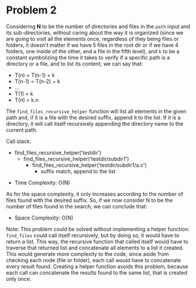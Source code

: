 # Problem 2

Considering **N** to be the number of directories and files in the `path` input and its sub-directories, without caring
about the way it is organized (since we are going to visit all the elements once, regardless of they being files or
folders, it doesn't matter if we have 5 files in the root dir or if we have 4 folders, one inside of the other, and a
file in the fifth level), and `k` to be a constant symbolizing the time it takes to verify if a specific path is a
directory or a file, and to list its content, we can say that:

* T(n) = T(n-1) + k
*  T(n-1) = T(n-2) + k
* ...
* T(1) = k
* T(n) = k.n

The `find_files_recursive_helper` function will list all elements in the given path and, if it is a file with the
desired suffix, append it to the list. If it is a directory, it will call itself recursively appending the directory
name to the current path.

Call stack:

- find_files_recursive_helper('testdir')
  - find_files_recursive_helper('testdir/subdir1')
    - find_files_recursive_helper('testdir/subdir1/a.c')
      - suffix match, append to the list


* Time Complexity: O(N)

As for the space complexity, it only increases according to the number of files found with the desired suffix. So, if we
now consider N to be the number of files found in the search, we can conclude that:

* Space Complexity: O(N)

Note:
This problem could be solved without implementing a helper function: `find_files` could call itself recursively, but
by doing so, it would have to return a list. This way, the recursive function that called itself would have to traverse 
that returned list and concatenate all elements to a list it created. This would generate more complexity to the code,
since aside from checking each node (file or folder), each call would have to concatenate every result found.
Creating a helper function avoids this problem, because each call can concatenate the results found to the same list,
that is created only once.
